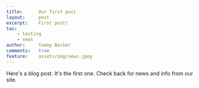 ```yaml
---
title:      Our first post
layout:     post
excerpt:    First post!
tas:
    - testing
    - news
author:     Tommy Becker
comments:   true
feature:    assets/img/news.jpeg
---
```

Here's a blog post. It's the first one. Check back for news and info from our site.
